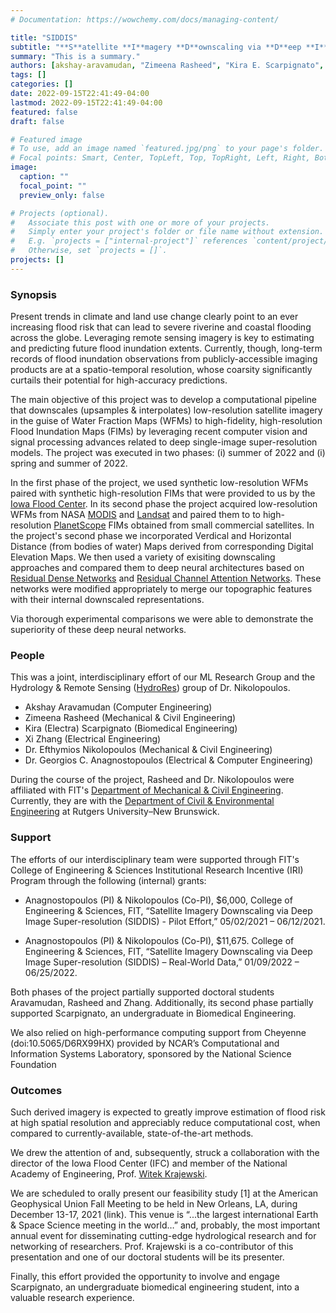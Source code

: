 ```yaml
---
# Documentation: https://wowchemy.com/docs/managing-content/

title: "SIDDIS"
subtitle: "**S**atellite **I**magery **D**ownscaling via **D**eep **I**mage **S**uper-resolution"
summary: "This is a summary."
authors: [akshay-aravamudan, "Zimeena Rasheed", "Kira E. Scarpignato", xi-zhang, "Efthymios I. Nikolopoulos", admin]
tags: []
categories: []
date: 2022-09-15T22:41:49-04:00
lastmod: 2022-09-15T22:41:49-04:00
featured: false
draft: false

# Featured image
# To use, add an image named `featured.jpg/png` to your page's folder.
# Focal points: Smart, Center, TopLeft, Top, TopRight, Left, Right, BottomLeft, Bottom, BottomRight.
image:
  caption: ""
  focal_point: ""
  preview_only: false

# Projects (optional).
#   Associate this post with one or more of your projects.
#   Simply enter your project's folder or file name without extension.
#   E.g. `projects = ["internal-project"]` references `content/project/deep-learning/index.md`.
#   Otherwise, set `projects = []`.
projects: []
---
```



### Synopsis

Present trends in climate and land use change clearly point to an ever increasing flood risk that can lead to severe riverine and coastal flooding across the globe. Leveraging remote sensing imagery is key to estimating and predicting future flood inundation extents. Currently, though, long-term records of flood inundation observations from publicly-accessible imaging products are at a spatio-temporal resolution, whose coarsity significantly curtails their potential for high-accuracy predictions.

The main objective of this project was to develop a computational pipeline that downscales (upsamples & interpolates) low-resolution satellite imagery in the guise of Water Fraction Maps (WFMs) to high-fidelity, high-resolution Flood Inundation Maps (FIMs) by leveraging recent computer vision and signal processing advances related to deep single-image super-resolution models. The project was executed in two phases: (i) summer of 2022 and (i) spring and summer of 2022. 

In the first phase of the project, we used synthetic low-resolution WFMs paired with synthetic high-resolution FIMs that were provided to us by the [Iowa Flood Center](https://iowafloodcenter.org/). In its second phase the project acquired low-resolution WFMs from NASA [MODIS](https://modis.gsfc.nasa.gov/) and [Landsat](https://landsat.gsfc.nasa.gov/) and paired them to to high-resolution [PlanetScope](https://earth.esa.int/eogateway/missions/planetscope) FIMs obtained from small commercial satellites. In the project's second phase we incorporated Verdical and Horizontal Distance (from bodies of water) Maps derived from corresponding Digital Elevation Maps. We then used a variety of exisiting downscaling approaches and compared them to deep neural architectures based on [Residual Dense Networks](https://arxiv.org/abs/1802.08797) and [Residual Channel Attention Networks](https://arxiv.org/abs/1807.02758). These networks were modified appropriately to merge our topographic features with their internal downscaled representations.  

Via thorough experimental comparisons we were able to demonstrate the superiority of these deep neural networks. 


### People

This was a joint, interdisciplinary effort of our ML Research Group and the Hydrology & Remote Sensing ([HydroRes]((https://hydrores.com/))) group of Dr. Nikolopoulos.  

- Akshay Aravamudan (Computer Engineering)
- Zimeena Rasheed (Mechanical & Civil Engineering)
- Kira (Electra) Scarpignato (Biomedical Engineering)
- Xi Zhang (Electrical Engineering)
- Dr. Efthymios Nikolopoulos (Mechanical & Civil Engineering)
- Dr. Georgios C. Anagnostopoulos (Electrical & Computer Engineering)

During the course of the project, Rasheed and Dr. Nikolopoulos were affiliated with FIT's [Department of Mechanical & Civil Engineering](https://www.fit.edu/mechanical-and-civil-engineering/). Currently, they are with the [Department of Civil & Environmental Engineering](https://cee.rutgers.edu/fac) at Rutgers University–New Brunswick.



### Support

The efforts of our interdisciplinary team were supported through FIT's College of Engineering & Sciences Institutional Research Incentive (IRI) Program through the following (internal) grants:

- Anagnostopoulos (PI) & Nikolopoulos (Co-PI), $6,000, College of Engineering & Sciences, FIT, “Satellite Imagery Downscaling via Deep Image Super-resolution (SIDDIS) - Pilot Effort,” 05/02/2021 – 06/12/2021.

- Anagnostopoulos (PI) & Nikolopoulos (Co-PI), $11,675. College of Engineering & Sciences, FIT, “Satellite Imagery Downscaling via Deep Image Super-resolution (SIDDIS) – Real-World Data,” 01/09/2022 – 06/25/2022.

Both phases of the project partially supported doctoral students Aravamudan, Rasheed and Zhang. Additionally, its second phase partially supported Scarpignato, an undergraduate in Biomedical Engineering.

We also relied on high-performance computing support from Cheyenne (doi:10.5065/D6RX99HX) provided by NCAR’s Computational and Information Systems Laboratory, sponsored by the National Science Foundation

### Outcomes

Such derived imagery is expected to greatly improve estimation of flood risk at high spatial resolution and appreciably reduce computational cost, when compared to currently-available, state-of-the-art methods. 

We drew the attention of and, subsequently, struck a collaboration with the director of the Iowa Flood Center (IFC) and member of the National Academy of Engineering, Prof. [Witek Krajewski](https://iowafloodcenter.org/people/witek-krajewski-2/).

We are scheduled to orally present our feasibility study [1] at the American Geophysical Union Fall Meeting to be held in New Orleans, LA, during December 13-17, 2021 (link). This venue is “...the largest international Earth & Space Science meeting in the world…” and, probably, the most important annual event for disseminating cutting-edge hydrological research and for networking of researchers. Prof. Krajewski is a co-contributor of this presentation and one of our doctoral students will be its presenter.

Finally, this effort provided the opportunity to involve and engage Scarpignato, an undergraduate biomedical engineering student, into a valuable research experience.